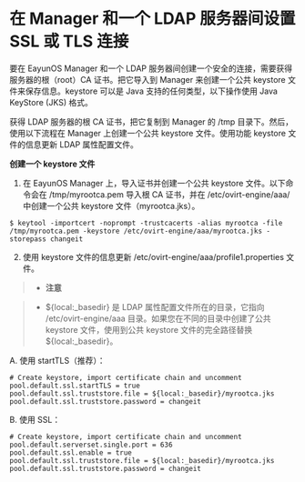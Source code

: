 # 在 Manager 和一个 LDAP 服务器间设置 SSL 或 TLS 连接

要在 EayunOS Manager 和一个 LDAP 服务器间创建一个安全的连接，需要获得服务器的根（root）CA 证书。把它导入到 Manager 来创建一个公共 keystore 文件来保存信息。keystore 可以是 Java 支持的任何类型，以下操作使用 Java KeyStore (JKS) 格式。

获得 LDAP 服务器的根 CA 证书，把它复制到 Manager 的 /tmp 目录下。然后，使用以下流程在 Manager 上创建一个公共 keystore 文件。使用功能 keystore 文件的信息更新 LDAP 属性配置文件。

**创建一个 keystore 文件**

1. 在 EayunOS Manager 上，导入证书并创建一个公共 keystore 文件。以下命令会在 /tmp/myrootca.pem 导入根 CA 证书，并在 /etc/ovirt-engine/aaa/ 中创建一个公共 keystore 文件（myrootca.jks）。
	
```
$ keytool -importcert -noprompt -trustcacerts -alias myrootca -file /tmp/myrootca.pem -keystore /etc/ovirt-engine/aaa/myrootca.jks -storepass changeit
```
	
2. 使用 keystore 文件的信息更新 /etc/ovirt-engine/aaa/profile1.properties 文件。
	
>- **注意**

>- ${local:_basedir} 是 LDAP 属性配置文件所在的目录，它指向 /etc/ovirt-engine/aaa 目录。如果您在不同的目录中创建了公共 keystore 文件，使用到公共 keystore 文件的完全路径替换 ${local:_basedir}。
	
A. 使用 startTLS（推荐）：
	
```
# Create keystore, import certificate chain and uncomment
pool.default.ssl.startTLS = true
pool.default.ssl.truststore.file = ${local:_basedir}/myrootca.jks
pool.default.ssl.truststore.password = changeit
```

B. 使用 SSL：
	
```
# Create keystore, import certificate chain and uncomment
pool.default.serverset.single.port = 636
pool.default.ssl.enable = true
pool.default.ssl.truststore.file = ${local:_basedir}/myrootca.jks
pool.default.ssl.truststore.password = changeit
```